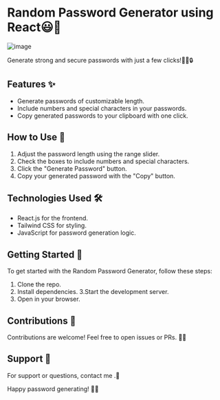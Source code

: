 # Random Password Generator using React😃🎉

![image](https://github.com/rai-Khushboo/React-Pwd-Generator/assets/146090686/3cfba1a3-6722-4b44-bf87-a5560097ea31)

Generate strong and secure passwords with just a few clicks!🚀💪🔒

## Features ✨

- Generate passwords of customizable length.
- Include numbers and special characters in your passwords.
- Copy generated passwords to your clipboard with one click.

## How to Use 🚀

1. Adjust the password length using the range slider.
2. Check the boxes to include numbers and special characters.
3. Click the "Generate Password" button.
4. Copy your generated password with the "Copy" button.

## Technologies Used 🛠

- React.js for the frontend.
- Tailwind CSS for styling.
- JavaScript for password generation logic.

## Getting Started 🌟

To get started with the Random Password Generator, follow these steps:
1. Clone the repo.
2. Install dependencies.
3.Start the development server.
4. Open in your browser.

## Contributions 🙌

Contributions are welcome! Feel free to open issues or PRs. 🚀🌟

## Support 📧

For support or questions, contact me .🤝

Happy password generating! 🎊🤗
